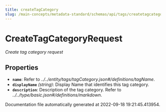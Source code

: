 ```yaml
---
title: createTagCategory
slug: /main-concepts/metadata-standard/schemas/api/tags/createtagcategory
---
```


# CreateTagCategoryRequest

*Create tag category request*

## Properties

- **`name`**: Refer to *../../entity/tags/tagCategory.json#/definitions/tagName*.
- **`displayName`** *(string)*: Display Name that identifies this tag category.
- **`description`**: Description of the tag category. Refer to *../../type/basic.json#/definitions/markdown*.


Documentation file automatically generated at 2022-09-18 19:21:45.413954.
